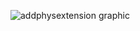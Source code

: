 ![addphysextension graphic](https://cloud.githubusercontent.com/assets/8098454/12345612/46e22812-bb9f-11e5-93c7-731e0d9c2782.png)

